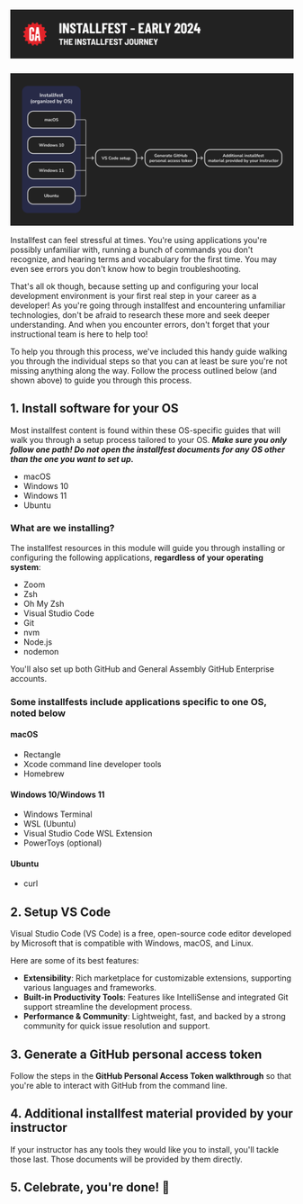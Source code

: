 # ![Installfest - Early 2024 - The Installfest Journey](./assets/hero.png)

![A flowchart of the installfest journey, starting with the installfest for a particular OS, then progressing into VS Code Setup and Generating a GitHub Personal Access Token.](./assets/installfest-journey.png)

Installfest can feel stressful at times. You're using applications you're possibly unfamiliar with, running a bunch of commands you don't recognize, and hearing terms and vocabulary for the first time. You may even see errors you don't know how to begin troubleshooting.

That's all ok though, because setting up and configuring your local development environment is your first real step in your career as a developer! As you're going through installfest and encountering unfamiliar technologies, don't be afraid to research these more and seek deeper understanding. And when you encounter errors, don't forget that your instructional team is here to help too!

To help you through this process, we've included this handy guide walking you through the individual steps so that you can at least be sure you're not missing anything along the way. Follow the process outlined below (and shown above) to guide you through this process.

## 1. Install software for your OS

Most installfest content is found within these OS-specific guides that will walk you through a setup process tailored to your OS. ***Make sure you only follow one path! Do not open the installfest documents for any OS other than the one you want to set up.***

- macOS
- Windows 10
- Windows 11
- Ubuntu

### What are we installing?

The installfest resources in this module will guide you through installing or configuring the following applications, **regardless of your operating system**:

- Zoom
- Zsh
- Oh My Zsh
- Visual Studio Code
- Git
- nvm
- Node.js
- nodemon

You'll also set up both GitHub and General Assembly GitHub Enterprise accounts.

### Some installfests include applications specific to one OS, noted below

#### macOS

- Rectangle
- Xcode command line developer tools
- Homebrew

#### Windows 10/Windows 11

- Windows Terminal
- WSL (Ubuntu)
- Visual Studio Code WSL Extension
- PowerToys (optional)

#### Ubuntu

- curl

## 2. Setup VS Code

Visual Studio Code (VS Code) is a free, open-source code editor developed by Microsoft that is compatible with Windows, macOS, and Linux.

Here are some of its best features:

- **Extensibility**: Rich marketplace for customizable extensions, supporting various languages and frameworks.
- **Built-in Productivity Tools**: Features like IntelliSense and integrated Git support streamline the development process.
- **Performance & Community**: Lightweight, fast, and backed by a strong community for quick issue resolution and support.

## 3. Generate a GitHub personal access token

Follow the steps in the **GitHub Personal Access Token walkthrough** so that you're able to interact with GitHub from the command line.

## 4. Additional installfest material provided by your instructor

If your instructor has any tools they would like you to install, you'll tackle those last. Those documents will be provided by them directly.

## 5. Celebrate, you're done! 🎉
